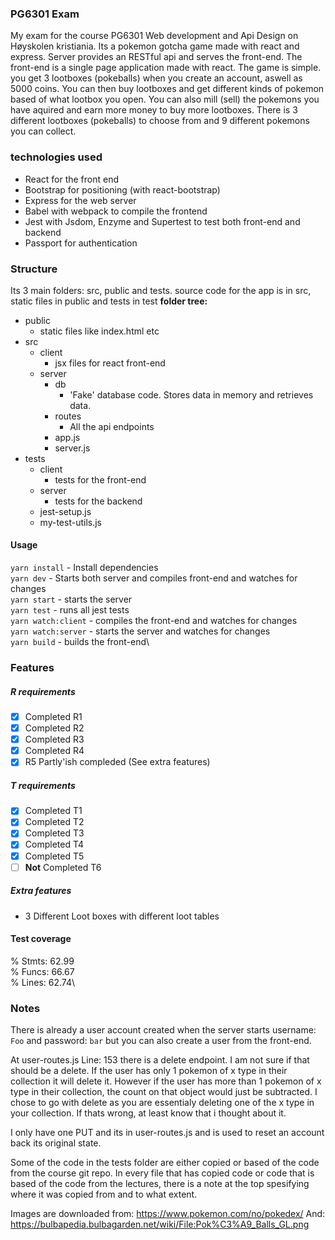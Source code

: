 ### PG6301 Exam
My exam for the course PG6301 Web development and Api Design on Høyskolen kristiania.
Its a pokemon gotcha game made with react and express. Server provides an RESTful api and serves the front-end.
The front-end is a single page application made with react. The game is simple. you get 3 lootboxes (pokeballs) when you create an account, aswell as 5000 coins.
You can then buy lootboxes and get different kinds of pokemon based of what lootbox you open. You can also mill (sell) the pokemons you have aquired and earn more money to buy more lootboxes. There is 3 different lootboxes (pokeballs) to choose from and 9 different pokemons you can collect.

### technologies used
- React for the front end
- Bootstrap for positioning (with react-bootstrap)
- Express for the web server
- Babel with webpack to compile the frontend
- Jest with Jsdom, Enzyme and Supertest to test both front-end and backend
- Passport for authentication

### Structure
Its 3 main folders: src, public and tests.
source code for the app is in src, static files in public and tests in test
**folder tree:**
 - public
    - static files like index.html etc
 - src
    - client
       - jsx files for react front-end
    - server
       - db
          - 'Fake' database code. Stores data in memory and retrieves data.
       - routes
          - All the api endpoints
       - app.js
       - server.js
 - tests
     - client
        - tests for the front-end
     - server
        - tests for the backend
     - jest-setup.js
     - my-test-utils.js

#### Usage
`yarn install` - Install dependencies\
`yarn dev` - Starts both server and compiles front-end and watches for changes\
`yarn start` - starts the server\
`yarn test` - runs all jest tests\
`yarn watch:client` - compiles the front-end and watches for changes\
`yarn watch:server` - starts the server and watches for changes\
`yarn build` - builds the front-end\

### Features
##### R requirements
- [X] Completed R1
- [X] Completed R2 
- [X] Completed R3
- [X] Completed R4
- [X] R5 Partly'ish compleded (See extra features)
##### T requirements
- [X] Completed T1
- [X] Completed T2
- [X] Completed T3
- [X] Completed T4
- [X] Completed T5
- [ ] **Not** Completed T6

##### Extra features
- 3 Different Loot boxes with different loot tables 

#### Test coverage
% Stmts: 62.99\
% Funcs: 66.67\
% Lines: 62.74\


### Notes
There is already a user account created when the server starts username: `Foo` and password: `bar` but you can also create a user from the front-end.

At user-routes.js Line: 153 there is a delete endpoint. I am not sure if that should be a delete. If the user has only 1 pokemon of x type in their collection it will delete it. However if the user has more than 1 pokemon of x type in their collection, the count on that object would just be subtracted. I chose to go with delete as you are essentialy deleting one of the x type in your collection. If thats wrong, at least know that i thought about it.

I only have one PUT and its in user-routes.js and is used to reset an account back its original state.

Some of the code in the tests folder are either copied or based of the code from the course git repo. In every file that has copied code or code that is based of the code from the lectures, there is a note at the top spesifying where it was copied from and to what extent.

Images are downloaded from: https://www.pokemon.com/no/pokedex/
And: https://bulbapedia.bulbagarden.net/wiki/File:Pok%C3%A9_Balls_GL.png
